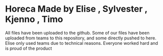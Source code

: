 # Horeca Made by Elise  , Sylvester , Kjenno , Timo
All files have been uploaded to the github. Some of our files have been uploaded from teams to this repository, and some directly pushed to here.
Elise only used teams due to technical reasons. Everyone worked hard and is proud of the product
